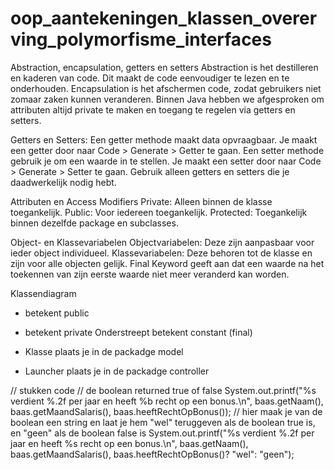 # oop_aantekeningen_klassen_overerving_polymorfisme_interfaces

Abstraction, encapsulation, getters en setters
Abstraction is het destilleren en kaderen van code. Dit maakt de code eenvoudiger te lezen en te onderhouden.
Encapsulation is het afschermen code, zodat gebruikers niet zomaar zaken kunnen veranderen. Binnen Java hebben we afgesproken om attributen altijd private te maken en toegang te regelen via getters en setters.

Getters en Setters:
Een getter methode maakt data opvraagbaar. Je maakt een getter door naar Code > Generate > Getter te gaan.
Een setter methode gebruik je om een waarde in te stellen. Je maakt een setter door naar Code > Generate > Setter te gaan.
Gebruik alleen getters en setters die je daadwerkelijk nodig hebt.

Attributen en Access Modifiers
Private: Alleen binnen de klasse toegankelijk.
Public: Voor iedereen toegankelijk.
Protected: Toegankelijk binnen dezelfde package en subclasses.

Object- en Klassevariabelen
Objectvariabelen: Deze zijn aanpasbaar voor ieder object individueel.
Klassevariabelen: Deze behoren tot de klasse en zijn voor alle objecten gelijk.
Final Keyword geeft aan dat een waarde na het toekennen van zijn eerste waarde niet meer veranderd kan worden.

Klassendiagram
+ betekent public
- betekent private
  Onderstreept betekent constant (final)

- Klasse plaats je in de packadge model
- Launcher plaats je in de packadge controller

// stukken code
// de boolean returned true of false
System.out.printf("%s verdient %.2f per jaar en heeft %b recht op een bonus.\n", baas.getNaam(), baas.getMaandSalaris(), baas.heeftRechtOpBonus());
// hier maak je van de boolean een string en laat je hem "wel" teruggeven als de boolean true is, en "geen" als de boolean false is
System.out.printf("%s verdient %.2f per jaar en heeft %s recht op een bonus.\n", baas.getNaam(), baas.getMaandSalaris(), baas.heeftRechtOpBonus()? "wel": "geen"); 

